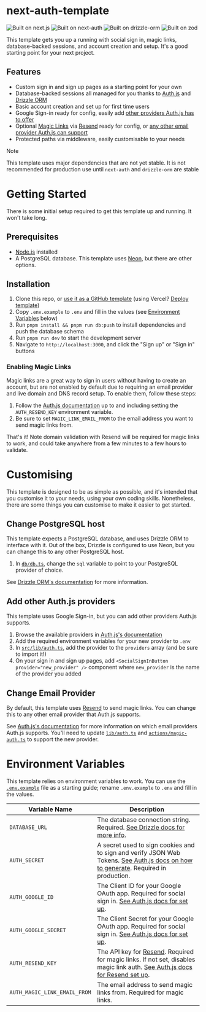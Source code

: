 # next-auth-template

![Built on next.js](https://img.shields.io/github/package-json/dependency-version/jakeisonline/next-auth-template/next?style=flat-square) ![Built on next-auth](https://img.shields.io/github/package-json/dependency-version/jakeisonline/next-auth-template/next-auth?style=flat-square) ![Built on drizzle-orm](https://img.shields.io/github/package-json/dependency-version/jakeisonline/next-auth-template/drizzle-orm?style=flat-square) ![Built on zod](https://img.shields.io/github/package-json/dependency-version/jakeisonline/next-auth-template/zod?style=flat-square)

This template gets you up a running with social sign in, magic links, database-backed sessions, and account creation and setup. It's a good starting point for your next project.

## Features

- Custom sign in and sign up pages as a starting point for your own
- Database-backed sessions all managed for you thanks to [Auth.js](https://authjs.dev/) and [Drizzle ORM](https://orm.drizzle.team/)
- Basic account creation and set up for first time users
- Google Sign-in ready for config, easily add [other providers Auth.js has to offer](https://authjs.dev/reference/core/providers)
- Optional [Magic Links](https://authjs.dev/getting-started/authentication/email) via [Resend](https://resend.com/emails) ready for config, or [any other email provider Auth.js can support](https://authjs.dev/getting-started/authentication/email#providers)
- Protected paths via middleware, easily customisable to your needs

> [!NOTE]
> This template uses major dependencies that are not yet stable. It is not recommended for production use until `next-auth` and `drizzle-orm` are stable

# Getting Started

There is some initial setup required to get this template up and running. It won't take long.

## Prerequisites

- [Node.js](https://nodejs.org/en/) installed
- A PostgreSQL database. This template uses [Neon](https://neon.tech/), but there are other options.

## Installation

1. Clone this repo, or [use it as a GitHub template](https://github.com/jakeisonline/next-auth-template/generate) (using Vercel? [Deploy template](<https://vercel.com/new/clone?repository-url=https%3A%2F%2Fgithub.com%2Fjakeisonline%2Fnext-auth-template&env=DATABASE_URL,NEXTAUTH_URL,AUTH_SECRET,AUTH_GOOGLE_ID,AUTH_GOOGLE_SECRET,AUTH_RESEND_KEY,AUTH_MAGIC_LINK_EMAIL_FROM&envDescription=API%20keys%20needed%20for%20signing%20in%20with%20Google%20and%20emailing%20magic%20links&envLink=https%3A%2F%2Fgithub.com%2Fjakeisonline%2Fnext-auth-template%3Ftab%3Dreadme-ov-file%23envrionment-variables&redirect-url=https%3A%2F%2Fgithub.com%2Fjakeisonline%2Fnext-auth-template%3Ftab%3Dreadme-ov-file%23next-auth-template&demo-title=See%20next-auth-template%20in%20action&demo-description=An%20(almost)%20vanilla%20deploy%20of%20this%20template.%20Resets%20any%20users%20and%20sessions%20every%20few%20hours.&demo-url=https%3A%2F%2Fnext-auth-template-demo.vercel.app%2F&demo-image=https%3A%2F%2Fcamo.githubusercontent.com%2Fc69f49b98c29ba792daf811661b5448ec743f721047119358ac2603ca0531b73%2F68747470733a2f2f6a616b6569736f6e6c696e652e636f6d2f6f70656e67726170682d696d6167652e706e67>))
2. Copy `.env.example` to `.env` and fill in the values (see [Environment Variables](#environment-variables) below)
3. Run `pnpm install && pnpm run db:push` to install dependencies and push the database schema
4. Run `pnpm run dev` to start the development server
5. Navigate to `http://localhost:3000`, and click the "Sign up" or "Sign in" buttons

### Enabling Magic Links

Magic links are a great way to sign in users without having to create an account, but are not enabled by default due to requiring an email provider and live domain and DNS record setup. To enable them, follow these steps:

1. Follow the [Auth.js documentation](https://authjs.dev/getting-started/providers/resend#configuration) up to and including setting the `AUTH_RESEND_KEY` environment variable.
2. Be sure to set `MAGIC_LINK_EMAIL_FROM` to the email address you want to send magic links from.

That's it! Note domain validation with Resend will be required for magic links to work, and could take anywhere from a few minutes to a few hours to validate.

# Customising

This template is designed to be as simple as possible, and it's intended that you customise it to your needs, using your own coding skills. Nonetheless, there are some things you can customise to make it easier to get started.

## Change PostgreSQL host

This template expects a PostgreSQL database, and uses Drizzle ORM to interface with it. Out of the box, Drizzle is configured to use Neon, but you can change this to any other PostgreSQL host.

1. In [`db/db.ts`](src/db/db.ts), change the `sql` variable to point to your PostgreSQL provider of choice.

See [Drizzle ORM's documentation](https://orm.drizzle.team/docs/get-started-postgresql) for more information.

## Add other Auth.js providers

This template uses Google Sign-in, but you can add other providers Auth.js supports.

1. Browse the available providers in [Auth.js's documentation](https://authjs.dev/getting-started/authentication/oauth)
2. Add the required environment variables for your new provider to `.env`
3. In [`src/lib/auth.ts`](src/lib/auth.ts), add the provider to the `providers` array (and be sure to import it!)
4. On your sign in and sign up pages, add `<SocialSignInButton provider="new_provider" />` component where `new_provider` is the name of the provider you added

## Change Email Provider

By default, this template uses [Resend](https://resend.com/emails) to send magic links. You can change this to any other email provider that Auth.js supports.

See [Auth.js's documentation](https://authjs.dev/getting-started/authentication/email#signin-5) for more information on which email providers Auth.js supports. You'll need to update [`lib/auth.ts`](src/lib/auth.ts) and [`actions/magic-auth.ts`](src/actions/magic-auth.ts) to support the new provider.

# Environment Variables

This template relies on environment variables to work. You can use the [`.env.example`](.env.example) file as a starting guide; rename `.env.example` to `.env` and fill in the values.

| Variable Name                | Description                                                                                                                                                                                        |
| ---------------------------- | -------------------------------------------------------------------------------------------------------------------------------------------------------------------------------------------------- |
| `DATABASE_URL`               | The database connection string. Required. [See Drizzle docs for more info](https://orm.drizzle.team/docs/connect-overview).                                                                        |
| `AUTH_SECRET`                | A secret used to sign cookies and to sign and verify JSON Web Tokens. [See Auth.js docs on how to generate](https://authjs.dev/getting-started/deployment#auth_secret). Required in production.    |
| `AUTH_GOOGLE_ID`             | The Client ID for your Google OAuth app. Required for social sign in. [See Auth.js docs for set up](https://authjs.dev/getting-started/providers/google#setup).                                    |
| `AUTH_GOOGLE_SECRET`         | The Client Secret for your Google OAuth app. Required for social sign in. [See Auth.js docs for set up](https://authjs.dev/getting-started/providers/google#setup).                                |
| `AUTH_RESEND_KEY`            | The API key for [Resend](https://resend.com/). Required for magic links. If not set, disables magic link auth. [See Auth.js docs for Resend set up](https://authjs.dev/guides/configuring-resend). |
| `AUTH_MAGIC_LINK_EMAIL_FROM` | The email address to send magic links from. Required for magic links.                                                                                                                              |
